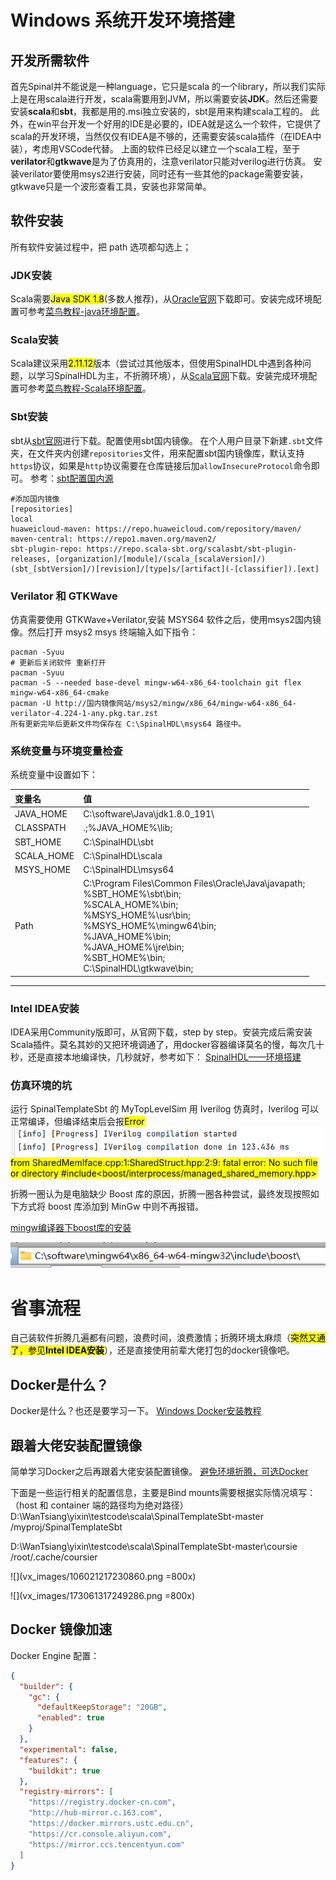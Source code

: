# Windows 系统开发环境搭建

## 开发所需软件

首先Spinal并不能说是一种language，它只是scala 的一个library，所以我们实际上是在用scala进行开发，scala需要用到JVM，所以需要安装**JDK**。然后还需要安装**scala**和**sbt**，我都是用的.msi独立安装的，sbt是用来构建scala工程的。
此外，在win平台开发一个好用的IDE是必要的，IDEA就是这么一个软件，它提供了scala的开发环境，当然仅仅有IDEA是不够的，还需要安装scala插件（在IDEA中装），考虑用VSCode代替。
上面的软件已经足以建立一个scala工程，至于**verilator**和**gtkwave**是为了仿真用的，注意verilator只能对verilog进行仿真。
安装verilator要使用msys2进行安装，同时还有一些其他的package需要安装，gtkwave只是一个波形查看工具，安装也非常简单。

## 软件安装
所有软件安装过程中，把 path 选项都勾选上；

### JDK安装
Scala需要<mark>Java SDK 1.8</mark>(多数人推荐)，从[Oracle官网](https://www.oracle.com/java/technologies/javase/jdk18-archive-downloads.html)下载即可。安装完成环境配置可参考[菜鸟教程-java环境配置](https://www.runoob.com/java/java-environment-setup.html)。

### Scala安装
Scala建议采用<mark>2.11.12</mark>版本（尝试过其他版本，但使用SpinalHDL中遇到各种问题，以学习SpinalHDL为主，不折腾环境），从[Scala官网](https://www.scala-lang.org/download/2.11.12.html)下载。安装完成环境配置可参考[菜鸟教程-Scala环境配置](https://www.runoob.com/scala/scala-install.html)。
  
### Sbt安装
sbt从[sbt官网](https://www.scala-sbt.org/)进行下载。配置使用sbt国内镜像。 在个人用户目录下新建`.sbt`文件夹，在文件夹内创建`repositories`文件，用来配置sbt国内镜像库，默认支持`https`协议，如果是`http`协议需要在仓库链接后加`allowInsecureProtocol`命令即可。
参考：[sbt配置国内源](https://blog.csdn.net/a772304419/article/details/111053781)
``` shell
#添加国内镜像
[repositories]
local
huaweicloud-maven: https://repo.huaweicloud.com/repository/maven/
maven-central: https://repo1.maven.org/maven2/
sbt-plugin-repo: https://repo.scala-sbt.org/scalasbt/sbt-plugin-releases, [organization]/[module]/(scala_[scalaVersion]/)(sbt_[sbtVersion]/)[revision]/[type]s/[artifact](-[classifier]).[ext]
```
### Verilator 和 GTKWave
仿真需要使用 GTKWave+Verilator,安装 MSYS64 软件之后，使用msys2国内镜像。然后打开 msys2 msys 终端输入如下指令： 
   
``` shell
pacman -Syuu
# 更新后关闭软件 重新打开
pacman -Syuu
pacman -S --needed base-devel mingw-w64-x86_64-toolchain git flex mingw-w64-x86_64-cmake
pacman -U http://国内镜像网站/msys2/mingw/x86_64/mingw-w64-x86_64-verilator-4.224-1-any.pkg.tar.zst
所有更新完毕后更新文件均保存在 C:\SpinalHDL\msys64 路径中。
```
   
   ### 系统变量与环境变量检查

系统变量中设置如下：

| 变量名      | 值                                                                                                                                                                                                                                               |
| :--------- | :---------------------------------------------------------------------------------------------------------------------------------------------------------------------------------------------------------------------------------------------- |
| JAVA_HOME  | C:\software\Java\jdk1.8.0_191\                                                                                                                                                                                                                  |
| CLASSPATH  | .;%JAVA_HOME%\lib;                                                                                                                                                                                                                              |
| SBT_HOME   | C:\SpinalHDL\sbt                                                                                                                                                                                                                                |
| SCALA_HOME | C:\SpinalHDL\scala                                                                                                                                                                                                                              |
| MSYS_HOME  | C:\SpinalHDL\msys64                                                                                                                                                                                                                             |
| Path       | C:\Program Files\Common Files\Oracle\Java\javapath;<br>%SBT_HOME%\sbt\bin;<br>%SCALA_HOME%\bin;<br>%MSYS_HOME%\usr\bin;<br>%MSYS_HOME%\mingw64\bin;<br>%JAVA_HOME%\bin;<br>%JAVA_HOME%\jre\bin;<br>%SBT_HOME%\bin;<br>C:\SpinalHDL\gtkwave\bin; |

---

### Intel IDEA安装
IDEA采用Community版即可，从官网下载，step by step。安装完成后需安装Scala插件。莫名其妙的又把环境调通了，用docker容器编译莫名的慢，每次几十秒，还是直接本地编译快，几秒就好，参考如下：
[SpinalHDL——环境搭建](https://mp.weixin.qq.com/s?__biz=Mzg5NjQyMzQwMQ==&mid=2247483663&idx=1&sn=6d25ce6e4b97e3b5418eb08ddf1b7145&chksm=c0000589f7778c9fc3f1ee7324cdfe3b048753ba635f96416aece49a778a3ecb9d3a9998f84e&scene=21#wechat_redirect)


### 仿真环境的坑

运行 SpinalTemplateSbt 的 MyTopLevelSim 用 Iverilog 仿真时，Iverilog 可以正常编译，但编译结束后会报<mark>Error</mark>
![](vx_images/317504815230956.png)
<mark>from SharedMemIface.cpp:1:SharedStruct.hpp:2:9: fatal error: No such file or directory #include<boost/interprocess/managed_shared_memory.hpp> </mark>

折腾一圈认为是电脑缺少 Boost 库的原因，折腾一圈各种尝试，最终发现按照如下方式将 boost 库添加到 MinGw 中则不再报错。

[mingw编译器下boost库的安装](https://www.cnblogs.com/Fight-go/p/15812452.html)

![](vx_images/592125815249382.png)




# 省事流程
自己装软件折腾几遍都有问题，浪费时间，浪费激情；折腾环境太麻烦（<mark>突然又通了，参见**Intel IDEA安装**</mark>），还是直接使用前辈大佬打包的docker镜像吧。
## Docker是什么？
Docker是什么？也还是要学习一下。
[Windows Docker安装教程](https://www.runoob.com/docker/windows-docker-install.html?renqun_youhua=154522)
## 跟着大佬安装配置镜像
简单学习Docker之后再跟着大佬安装配置镜像。
[避免环境折腾，可选Docker](https://mp.weixin.qq.com/s?__biz=Mzg5NjQyMzQwMQ==&mid=2247491294&idx=1&sn=f7bcd2eca182e24518179a22f0d9de48&chksm=c0001a58f777934e9d470aa316f9c15cc42366aeab6a6ec222a392ae48ecf56854e33eeb16fc&scene=21#wechat_redirect)

下面是一些运行相关的配置信息，主要是Bind mounts需要根据实际情况填写：（host 和 container 端的路径均为绝对路径）
D:\WanTsiang\yixin\testcode\scala\SpinalTemplateSbt-master
/myproj/SpinalTemplateSbt

D:\WanTsiang\yixin\testcode\scala\SpinalTemplateSbt-master\coursie
/root/.cache/coursier

![](vx_images/106021217230860.png =800x)

![](vx_images/173061317249286.png =800x)

## Docker 镜像加速

Docker Engine 配置：

``` json
{
  "builder": {
    "gc": {
      "defaultKeepStorage": "20GB",
      "enabled": true
    }
  },
  "experimental": false,
  "features": {
    "buildkit": true
  },
  "registry-mirrors": [
    "https://registry.docker-cn.com",
    "http://hub-mirror.c.163.com",
    "https://docker.mirrors.ustc.edu.cn",
    "https://cr.console.aliyun.com",
    "https://mirror.ccs.tencentyun.com"
  ]
}
```